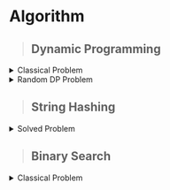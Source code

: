 # Algorithm

>## Dynamic Programming

<details markdown = "1"><summary>Classical Problem</summary>
 
  [Problem-01 : DP on Grid](https://pastebin.com/yXdsbtSn/) 

  [Problem-02 (Knapsack) : ](https://atcoder.jp/contests/dp/tasks/dp_d) [My Solution](https://atcoder.jp/contests/dp/submissions/44843831)
  
  [Problem-03 (Tree coloring) :](https://atcoder.jp/contests/dp/tasks/dp_p?lang=en) [My Solution](https://atcoder.jp/contests/dp/submissions/45479281)

  [Problem-04 (LCS) :](https://atcoder.jp/contests/dp/tasks/dp_f?lang=en) [My Solution](https://atcoder.jp/contests/dp/submissions/45485499)

  [Problem-05 (Longest palindromic subsequence) :](https://onlinejudge.org/index.php?option=com_onlinejudge&Itemid=8&page=show_problem&problem=2092)
   [My Solution](https://pastebin.com/aW7HZQ9g)

   [Problem-06 (Coin combination) :](https://cses.fi/problemset/task/1635/) [>>Recursive solution ](https://cses.fi/paste/70f34ecd7b59166b6c86ec/) [>>Iterative Solution](https://cses.fi/paste/554d4bb1fd5726696c870c/)


[Problem-07 (Game) :](https://atcoder.jp/contests/dp/tasks/dp_l) [>>Solution](https://atcoder.jp/contests/dp/submissions/45697711)


 [Problem-08 (candy) :](https://atcoder.jp/contests/dp/tasks/dp_m) [>>My Solution](https://atcoder.jp/contests/dp/submissions/45957131)

 [Problem-09 (LIS+segment tree+co-ordinate compression) :](https://cses.fi/problemset/task/1145) [>>My Solution](https://cses.fi/paste/14efe728903db3246c19fb/)[>>Solution with Binary search](https://cses.fi/paste/ca67fd3322a99abe6c1a6e/)

 [Problem-10 (LIS+Segment tree) :](https://atcoder.jp/contests/dp/tasks/dp_q) [>>My Solution](https://atcoder.jp/contests/dp/submissions/46026528)

 [Problem-11 (Task Schedulling) :](https://cses.fi/problemset/task/1140/) [>>My Solution](https://cses.fi/paste/6c072e640787358f6f894f/)

 
</details>

<details markdown = "1"><summary>Random DP Problem</summary>

 [Problem-01 (Knapsack Variation) : ](https://codeforces.com/contest/812/problem/B) [My Solution](https://codeforces.com/contest/812/submission/228498928)

 [Problem-02 (DP+DSU) : ](https://codeforces.com/contest/741/problem/B) [My Solution](https://codeforces.com/contest/741/submission/228521967)

 [Problem-03 (knapsack) :](https://codeforces.com/contest/225/problem/C)[My Solution](https://codeforces.com/contest/225/submission/229642302)

 [Problem-04 (knapsack) :](https://codeforces.com/contest/1829/problem/H)[My Solution](https://codeforces.com/contest/1829/submission/229644568)
 
 
 </details>

 >## String Hashing

<details markdown = "1"><summary>Solved Problem</summary>

[Problem-01 (Longest Common Substring) :](https://acm.timus.ru/problem.aspx?space=1&num=1517) [>> My Solution](https://pastebin.com/V7HF5sit)

[Problem-02 (Pattern Matching) :](https://cses.fi/problemset/task/1753/) [>> My Solution](https://cses.fi/paste/7e1b1cf11ea2a6ce71aae5/)

[Problem-03 (Divisors of string) :](https://cses.fi/problemset/task/1733/)[>> My Solution](https://cses.fi/paste/9a97782d2fb7cafb7228e7/)

[Problem-04 (Cyclic Rotation) :](https://codeforces.com/contest/727/problem/E)[>>My Solution](https://codeforces.com/contest/727/submission/229781852)

[Problem-05 (Longest Common Prefix) :](https://www.codechef.com/problems/INSQ15_A)[ >> My Solution](https://www.codechef.com/viewsolution/1027294076)

[Problem-06 (Substring Counting):](https://cses.fi/problemset/task/2106/) [>> My Solution](https://cses.fi/paste/a61a997a1abc29aa728dfa/)


</details>
 
>## Binary Search
<details markdown = "1"><summary>Classical Problem</summary>
 
 [Problem-01:](https://codeforces.com/contest/1878/problem/E) [>>My Solution](https://codeforces.com/contest/1878/submission/225456730)
</details>
